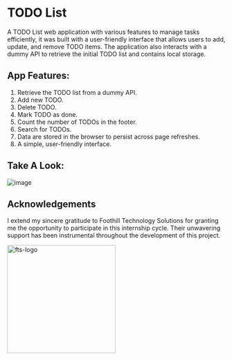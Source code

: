 # TODO List 
A TODO List web application with various features to manage tasks efficiently, it was built with a user-friendly interface that allows users to add, update, and remove TODO items.
 The application also interacts with a dummy API to retrieve the initial TODO list and contains local storage.

## App Features:
1. Retrieve the TODO list from a dummy API.
2. Add new TODO.
3. Delete TODO.
4. Mark TODO as done.
5. Count the number of TODOs in the footer.
6. Search for TODOs.
7. Data are stored in the browser to persist across page refreshes.
8. A simple, user-friendly interface.
   
## Take A Look:
![image](https://github.com/Rahaf-Mansour/fts-toDo-list-dom/assets/109438456/ef5c669a-2ab0-4f97-897c-d82711bb62d8)




## Acknowledgements
I extend my sincere gratitude to Foothill Technology Solutions for granting me the opportunity to participate in this internship cycle. Their unwavering support has been instrumental throughout the development of this project.

<img src="https://github.com/Rahaf-Mansour/fts-portfolio/assets/109438456/6c99016a-121f-43ac-a7eb-bb07321917e9" alt="fts-logo" width="250">

